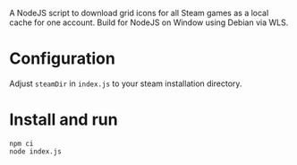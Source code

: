 A NodeJS script to download grid icons for all Steam games as a local cache for one account. Build for NodeJS on Window using Debian via WLS.

# Configuration
Adjust `steamDir` in `index.js` to your steam installation directory.

# Install and run
```
npm ci
node index.js
```
